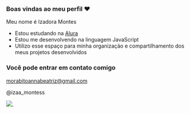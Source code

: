 ### Boas vindas ao meu perfil ❤

Meu nome é Izadora Montes

- Estou estudando na [Alura](https://www.alura.com.br)
- Estou me desenvolvendo na linguagem JavaScript
- Utilizo esse espaço para minha organização e compartilhamento dos meus projetos desenvolvidos

### Você pode entrar em contato comigo 

morabitoannabeatriz@gmail.com

@izaa_montess

 ![](https://media1.tenor.com/m/v9XIZ3ZgKvEAAAAd/moon-earths-moon.gif).
 





